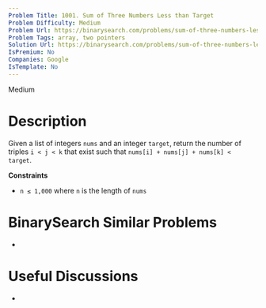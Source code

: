 ```yaml
---
Problem Title: 1001. Sum of Three Numbers Less than Target
Problem Difficulty: Medium
Problem Url: https://binarysearch.com/problems/sum-of-three-numbers-less-than-target/
Problem Tags: array, two pointers
Solution Url: https://binarysearch.com/problems/sum-of-three-numbers-less-than-target/solutions/
IsPremium: No
Companies: Google
IsTemplate: No
---
```


<span style="color: ;">Medium</span>

# Description

Given a list of integers `nums` and an integer `target`, return the number of triples `i < j < k` that exist such that `nums[i] + nums[j] + nums[k] < target`.

**Constraints**
- `n ≤ 1,000` where `n` is the length of `nums`

# BinarySearch Similar Problems

- []()

# Useful Discussions

- []()

